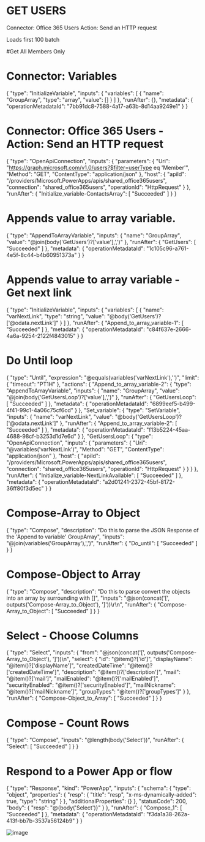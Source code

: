 # GET USERS
Connector: Office 365 Users
Action: Send an HTTP request

Loads first 100 batch


#Get All Members Only


# Connector: Variables
{
  "type": "InitializeVariable",
  "inputs": {
    "variables": [
      {
        "name": "GroupArray",
        "type": "array",
        "value": []
      }
    ]
  },
  "runAfter": {},
  "metadata": {
    "operationMetadataId": "7bb91dc8-7588-4a17-a63b-8d14aa9249e1"
  }
}

# Connector: Office 365 Users - Action: Send an HTTP request
{
  "type": "OpenApiConnection",
  "inputs": {
    "parameters": {
      "Uri": "https://graph.microsoft.com/v1.0/users?$filter=userType eq 'Member'",
      "Method": "GET",
      "ContentType": "application/json"
    },
    "host": {
      "apiId": "/providers/Microsoft.PowerApps/apis/shared_office365users",
      "connection": "shared_office365users",
      "operationId": "HttpRequest"
    }
  },
  "runAfter": {
    "Initialize_variable-ContactsArray": [
      "Succeeded"
    ]
  }
}

# Appends value to array variable.


{
  "type": "AppendToArrayVariable",
  "inputs": {
    "name": "GroupArray",
    "value": "@join(body('GetUsers')?['value'],',')"
  },
  "runAfter": {
    "GetUsers": [
      "Succeeded"
    ]
  },
  "metadata": {
    "operationMetadataId": "1c105c96-a761-4e5f-8c44-b4b60951373a"
  }
}

# Appends value to array variable - Get next link
{
  "type": "InitializeVariable",
  "inputs": {
    "variables": [
      {
        "name": "varNextLink",
        "type": "string",
        "value": "@body('GetUsers')?['@odata.nextLink']"
      }
    ]
  },
  "runAfter": {
    "Append_to_array_variable-1": [
      "Succeeded"
    ]
  },
  "metadata": {
    "operationMetadataId": "c84f637e-2666-4a6a-9254-2122f4843015"
  }
}


# Do Until loop

{
  "type": "Until",
  "expression": "@equals(variables('varNextLink'),'')",
  "limit": {
    "timeout": "PT1H"
  },
  "actions": {
    "Append_to_array_variable-2": {
      "type": "AppendToArrayVariable",
      "inputs": {
        "name": "GroupArray",
        "value": "@join(body('GetUsersLoop')?['value'],',')"
      },
      "runAfter": {
        "GetUsersLoop": [
          "Succeeded"
        ]
      },
      "metadata": {
        "operationMetadataId": "6899eef5-b499-4f41-99c1-4a06c75cf6cd"
      }
    },
    "Set_variable": {
      "type": "SetVariable",
      "inputs": {
        "name": "varNextLink",
        "value": "@body('GetUsersLoop')?['@odata.nextLink']"
      },
      "runAfter": {
        "Append_to_array_variable-2": [
          "Succeeded"
        ]
      },
      "metadata": {
        "operationMetadataId": "f13b5224-45aa-4688-98cf-b3253d1d7e6d"
      }
    },
    "GetUsersLoop": {
      "type": "OpenApiConnection",
      "inputs": {
        "parameters": {
          "Uri": "@variables('varNextLink')",
          "Method": "GET",
          "ContentType": "application/json"
        },
        "host": {
          "apiId": "/providers/Microsoft.PowerApps/apis/shared_office365users",
          "connection": "shared_office365users",
          "operationId": "HttpRequest"
        }
      }
    }
  },
  "runAfter": {
    "Initialize_variable-NextLinkAvailable": [
      "Succeeded"
    ]
  },
  "metadata": {
    "operationMetadataId": "a2d01241-2372-45bf-8172-36ff80f3d5ec"
  }
}


# Compose-Array to Object

{
  "type": "Compose",
  "description": "Do this to parse the JSON Response of the 'Append to variable' GroupArray",
  "inputs": "@join(variables('GroupArray'),',')",
  "runAfter": {
    "Do_until": [
      "Succeeded"
    ]
  }
}

# Compose-Object to Array

{
  "type": "Compose",
  "description": "Do this to parse convert the objects into an array by surrounding with []",
  "inputs": "@json(concat('[', outputs('Compose-Array_to_Object'), ']'))\r\n",
  "runAfter": {
    "Compose-Array_to_Object": [
      "Succeeded"
    ]
  }
}

# Select - Choose Columns

{
  "type": "Select",
  "inputs": {
    "from": "@json(concat('[', outputs('Compose-Array_to_Object'), ']'))\n",
    "select": {
      "id": "@item()?['id']",
      "displayName": "@item()?['displayName']",
      "createdDateTime": "@item()?['createdDateTime']",
      "description": "@item()?['description']",
      "mail": "@item()?['mail']",
      "mailEnabled": "@item()?['mailEnabled']",
      "securityEnabled": "@item()?['securityEnabled']",
      "mailNickname": "@item()?['mailNickname']",
      "groupTypes": "@item()?['groupTypes']"
    }
  },
  "runAfter": {
    "Compose-Object_to_Array": [
      "Succeeded"
    ]
  }
}

# Compose - Count Rows

{
  "type": "Compose",
  "inputs": "@length(body('Select'))",
  "runAfter": {
    "Select": [
      "Succeeded"
    ]
  }
}

# Respond to a Power App or flow

{
  "type": "Response",
  "kind": "PowerApp",
  "inputs": {
    "schema": {
      "type": "object",
      "properties": {
        "resp": {
          "title": "resp",
          "x-ms-dynamically-added": true,
          "type": "string"
        }
      },
      "additionalProperties": {}
    },
    "statusCode": 200,
    "body": {
      "resp": "@{body('Select')}"
    }
  },
  "runAfter": {
    "Compose_1": [
      "Succeeded"
    ]
  },
  "metadata": {
    "operationMetadataId": "f3da1a38-262a-413f-bb7b-3537a56124b9"
  }
}

![image](https://github.com/user-attachments/assets/5454457f-e147-48fc-8380-d7063fad30df)


